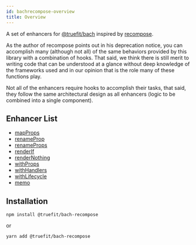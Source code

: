```yaml
---
id: bachrecompose-overview
title: Overview
---
```


A set of enhancers for [@truefit/bach](https://github.com/TrueFit/bach) inspired by [recompose](https://github.com/acdlite/recompose).

As the author of recompose points out in his deprecation notice, you can accomplish many (although not all) of the same behaviors provided by this library with a combination of hooks. That said, we think there is still merit to writing code that can be understood at a glance without deep knowledge of the frameworks used and in our opinion that is the role many of these functions play.

Not all of the enhancers require hooks to accomplish their tasks, that said, they follow the same architectural design as all enhancers (logic to be combined into a single component).

## Enhancer List

- [mapProps](/docs/bachrecompose-mapprops)
- [renameProp](/docs/bachrecompose-renameprop)
- [renameProps](/docs/bachrecompose-renameprops)
- [renderIf](/docs/bachrecompose-renderif)
- [renderNothing](/docs/bachrecompose-rendernothing)
- [withProps](/docs/bachrecompose-withprops)
- [withHandlers](/docs/bachrecompose-withhandlers)
- [withLifecycle](/docs/bachrecompose-withlifecycle)
- [memo](/docs/bachrecompose-memo)

## Installation

```
npm install @truefit/bach-recompose
```

or

```
yarn add @truefit/bach-recompose
```

